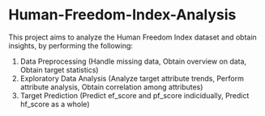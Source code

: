 # Human-Freedom-Index-Analysis
This project aims to analyze the Human Freedom Index dataset and obtain insights, by performing the following:<br>
1. Data Preprocessing (Handle missing data, Obtain overview on data, Obtain target statistics) <br>
2. Exploratory Data Analysis (Analyze target attribute trends, Perform attribute analysis, Obtain correlation among attributes) <br>
3. Target Prediction (Predict ef_score and pf_score indicidually, Predict hf_score as a whole)
